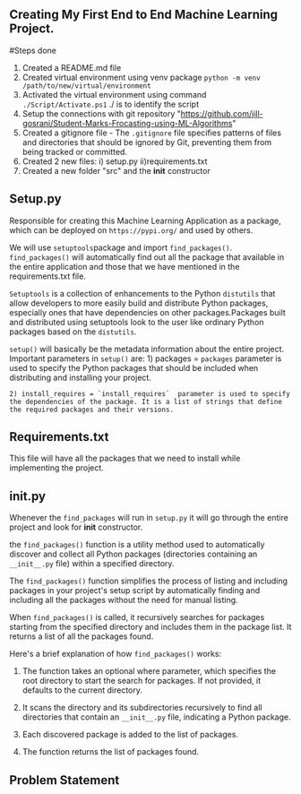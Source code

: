 ## Creating My First End to End Machine Learning Project.
#Steps done
1. Created a README.md file
2. Created virtual environment using venv package `python -m venv /path/to/new/virtual/environment`
3. Activated the virtual environment using command `./Script/Activate.ps1`  ./ is to identify the script
4. Setup the connections with git repository "https://github.com/jill-gosrani/Student-Marks-Frocasting-using-ML-Algorithms"
5. Created a gitignore file - The `.gitignore` file specifies patterns of files and directories that should be ignored by Git, preventing them from being tracked or committed. 
6. Created 2 new files:
    i) setup.py
    ii)requirements.txt
7. Created a new folder "src" and the __init__ constructor

## Setup.py
Responsible for creating this Machine Learning Application as a package, which can be deployed on `https://pypi.org/` and used by others.

We will use `setuptools`package and import `find_packages()`. `find_packages()` will automatically find out all the package that available in the entire application and those that we have mentioned in the requirements.txt file.

`Setuptools` is a collection of enhancements to the Python `distutils` that allow developers to more easily build and distribute Python packages, especially ones that have dependencies on other packages.Packages built and distributed using setuptools look to the user like ordinary Python packages based on the `distutils`.

`setup()` will basically be the metadata information about the entire project. 
Important parameters in `setup()` are:
    1) packages = `packages` parameter is used to specify the Python packages that should be included when distributing and installing your project.

    2) install_requires = `install_requires`  parameter is used to specify the dependencies of the package. It is a list of strings that define the required packages and their versions.


## Requirements.txt
This file will have all the packages that we need to install while implementing the project.

## __init__.py

Whenever the `find_packages` will run in `setup.py` it will go through the entire project and look for __init__ constructor.

the `find_packages()` function is a utility method used to automatically discover and collect all Python packages (directories containing an `__init__.py` file) within a specified directory.

The `find_packages()` function simplifies the process of listing and including packages in your project's setup script by automatically finding and including all the packages without the need for manual listing.

When `find_packages()` is called, it recursively searches for packages starting from the specified directory and includes them in the package list. It returns a list of all the packages found.

Here's a brief explanation of how `find_packages()` works:

1) The function takes an optional where parameter, which specifies the root directory to start the search for packages. If not provided, it defaults to the current directory.

2) It scans the directory and its subdirectories recursively to find all directories that contain an `__init__.py` file, indicating a Python package.

3) Each discovered package is added to the list of packages.

4) The function returns the list of packages found.

## Problem Statement